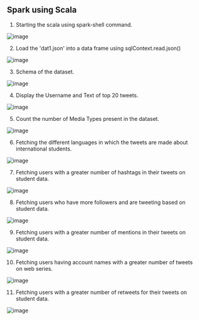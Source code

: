 ## **Spark using Scala**


1. Starting the scala using spark-shell command.

![image](https://user-images.githubusercontent.com/78001524/117360257-2bddca80-ae7e-11eb-87f5-9768655ebab6.png)

2. Load the 'dat1.json' into a  data frame using sqlContext.read.json()

![image](https://user-images.githubusercontent.com/78001524/117360378-562f8800-ae7e-11eb-89f6-f6fd366c76b1.png)

3. Schema of the dataset.

![image](https://user-images.githubusercontent.com/78001524/117360818-d9e97480-ae7e-11eb-88c3-eb3c7d3b6a44.png)

4. Display the Username and Text of top 20 tweets.

![image](https://user-images.githubusercontent.com/78001524/117361618-e15d4d80-ae7f-11eb-88db-74f5a08afe17.png)

5. Count the number of Media Types present in the dataset.

![image](https://user-images.githubusercontent.com/78001524/117365899-9e05dd80-ae85-11eb-809e-1f1b79365487.png)

6. Fetching the different languages in which the tweets are made about international students.

![image](https://user-images.githubusercontent.com/78004048/117381384-918f7e00-aea1-11eb-99c4-4efface7a84f.png)

7. Fetching users with a greater number of hashtags in their tweets on student data.

![image](https://user-images.githubusercontent.com/78004048/117386048-cf919f80-aeab-11eb-8527-f4cd7a0e9311.png)

8. Fetching users who have more followers and are tweeting based on student data.

![image](https://user-images.githubusercontent.com/78004048/117383124-a110c600-aea5-11eb-8d15-641763382fbc.png)

9. Fetching users with a greater number of mentions in their tweets on student data.

![image](https://user-images.githubusercontent.com/78004048/117386084-de785200-aeab-11eb-892a-5cc10a8ed1ab.png)

10. Fetching users having account names with a greater number of tweets on web series.

![image](https://user-images.githubusercontent.com/78004048/117385130-0ff01e00-aeaa-11eb-9ec2-2828a5591f42.png)

11. Fetching users with a greater number of retweets for their tweets on student data.

![image](https://user-images.githubusercontent.com/78004048/117385526-eedbfd00-aeaa-11eb-8e43-9a4a437b05e9.png)
